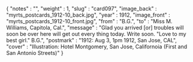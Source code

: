 {
  "notes" : "",
  "weight" : 1,
  "slug" : "card097",
  "image_back" : "myrts_postcards_1912-10_back.jpg",
  "year" : 1912,
  "image_front" : "myrts_postcards_1912-10_front.jpg",
  "from" : "B.G.",
  "to" : "Miss M. Williams, Capitola, Cal.",
  "message" : "Glad you arrived [or] troubles will soon be over here will get out every thing today. Write soon. \"Love to my best girl.\" B.G.",
  "postmark" : "1912: Aug 3, 1pm 1912, San Jose, CAL",
  "cover" : "Illustration: Hotel Montgomery, San Jose, Californoia (First and San Antonio Streets)"
}
